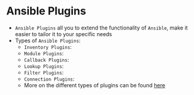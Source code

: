 <h1>Ansible Plugins</h1>

* `Ansible Plugins` all you to extend the functionality of `Ansible`, make it easier to tailor it to your specific needs
* Types of `Ansible Plugins`:
  - `Inventory Plugins`:
  - `Module Plugins`:
  - `Callback Plugins`:
  - `Lookup Plugins`:
  - `Filter Plugins`:
  - `Connection Plugins`:
  * More on the different types of plugins can be found [here](https://docs.ansible.com/ansible/latest/collections/all_plugins.html)
